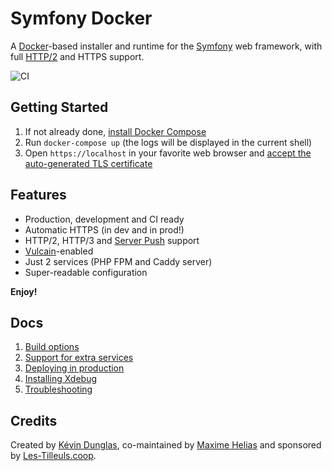 # Symfony Docker

A [Docker](https://www.docker.com/)-based installer and runtime for the [Symfony](https://symfony.com) web framework, with full [HTTP/2](https://symfony.com/doc/current/weblink.html) and HTTPS support.

![CI](https://github.com/dunglas/symfony-docker/workflows/CI/badge.svg)

## Getting Started

1. If not already done, [install Docker Compose](https://docs.docker.com/compose/install/)
2. Run `docker-compose up` (the logs will be displayed in the current shell)
3. Open `https://localhost` in your favorite web browser and [accept the auto-generated TLS certificate](https://stackoverflow.com/a/15076602/1352334)

## Features

* Production, development and CI ready
* Automatic HTTPS (in dev and in prod!)
* HTTP/2, HTTP/3 and [Server Push](https://symfony.com/doc/current/web_link.html) support
* [Vulcain](https://vulcain.rocks)-enabled
* Just 2 services (PHP FPM and Caddy server)
* Super-readable configuration

**Enjoy!**

## Docs

1. [Build options](docs/build.md)
2. [Support for extra services](docs/extra-services.md)
3. [Deploying in production](docs/production.md)
4. [Installing Xdebug](docs/xdebug.md)
5. [Troubleshooting](docs/troubleshooting.md)

## Credits

Created by [Kévin Dunglas](https://dunglas.fr), co-maintained by [Maxime Helias](https://twitter.com/maxhelias) and sponsored by [Les-Tilleuls.coop](https://les-tilleuls.coop).
